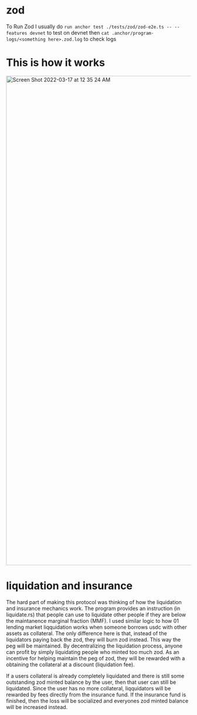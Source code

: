 # zod

To Run Zod I usually do `run anchor test ./tests/zod/zod-e2e.ts -- --features devnet` to test on devnet
then `cat .anchor/program-logs/<something here>.zod.log` to check logs

# This is how it works
<img width="1334" alt="Screen Shot 2022-03-17 at 12 35 24 AM" src="https://user-images.githubusercontent.com/101758471/158737919-d551bb8f-502b-481f-aae5-a08a123fd778.png">

# liquidation and insurance
The hard part of making this protocol was thinking of how the liquidation and insurance mechanics work. The program provides an instruction (in liquidate.rs) that people can use to liquidate other people if they are below the maintanence marginal fraction (MMF). I used similar logic to how 01 lending market liqquidation works when someone borrows usdc with other assets as collateral. The only difference here is that, instead of the liquidators paying back the zod, they will burn zod instead. This way the peg will be maintained. By decentralizing the liquidation process, anyone can profit by simply liquidating people who minted too much zod. As an incentive for helping maintain the peg of zod, they will be rewarded with a obtaining the collateral at a discount (liquidation fee). 

If a users collateral is already completely liquidated and there is still some outstanding zod minted balance by the user, then that user can still be liquidated. Since the user has no more collateral, liqquidators will be rewarded by fees directly from the insurance fund. If the insurance fund is finished, then the loss will be socialized and everyones zod minted balance will be increased instead.  
